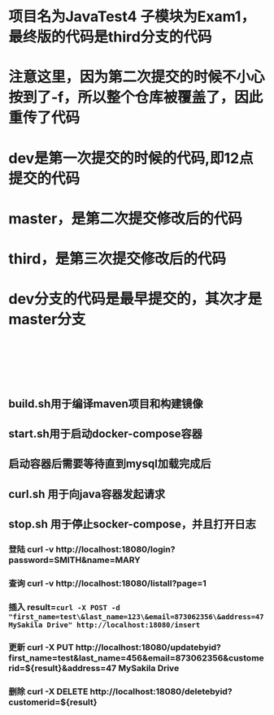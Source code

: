 # 项目名为JavaTest4 子模块为Exam1，最终版的代码是third分支的代码

# 注意这里，因为第二次提交的时候不小心按到了-f，所以整个仓库被覆盖了，因此重传了代码
# dev是第一次提交的时候的代码,即12点提交的代码
# master，是第二次提交修改后的代码
# third，是第三次提交修改后的代码
# dev分支的代码是最早提交的，其次才是master分支<br><br><br><br>
## build.sh用于编译maven项目和构建镜像
## start.sh用于启动docker-compose容器
## 启动容器后需要等待直到mysql加载完成后
## curl.sh 用于向java容器发起请求
## stop.sh 用于停止socker-compose，并且打开日志
### 登陆 curl -v http://localhost:18080/login?password=SMITH\&name=MARY 
### 查询 curl -v http://localhost:18080/listall?page=1
### 插入 result=`curl -X POST -d "first_name=test\&last_name=123\&email=873062356\&address=47 MySakila Drive" http://localhost:18080/insert`
### 更新 curl -X PUT http://localhost:18080/updatebyid?first_name=test\&last_name=456\&email=873062356\&customerid=${result}\&address=47 MySakila Drive
### 删除 curl -X DELETE  http://localhost:18080/deletebyid?customerid=${result}
